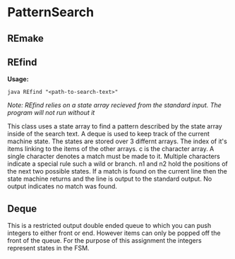 # PatternSearch

## REmake

## REfind

**__Usage:__**

`java REfind "<path-to-search-text>"`

*Note: REfind relies on a state array recieved from the standard input. The program will not run without it*

This class uses a state array to find a pattern described by the state array inside of the search text. A deque is used to keep track of the current machine state. The states are stored over 3 differnt arrays. The index of it's items linking to the items of the other arrays. c is the character array. A single character denotes a match must be made to it. Multiple characters indicate a special rule such a wild or branch. n1 and n2 hold the positions of the next two possible states. If a match is found on the current line then the state machine returns and the line is output to the standard output. No output indicates no match was found.

## Deque
This is a restricted output double ended queue to which you can push integers to either front or end. However items can only be popped off the front of the queue. For the purpose of this assignment the integers represent states in the FSM.